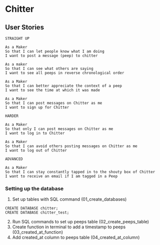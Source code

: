 # Chitter 

## User Stories 

```
STRAIGHT UP

As a Maker
So that I can let people know what I am doing  
I want to post a message (peep) to chitter

As a maker
So that I can see what others are saying  
I want to see all peeps in reverse chronological order

As a Maker
So that I can better appreciate the context of a peep
I want to see the time at which it was made

As a Maker
So that I can post messages on Chitter as me
I want to sign up for Chitter

HARDER

As a Maker
So that only I can post messages on Chitter as me
I want to log in to Chitter

As a Maker
So that I can avoid others posting messages on Chitter as me
I want to log out of Chitter

ADVANCED

As a Maker
So that I can stay constantly tapped in to the shouty box of Chitter
I want to receive an email if I am tagged in a Peep
```

### Setting up the database

1. Set up tables with SQL command (01_create_databases)
```
CREATE DATABASE chitter;
CREATE DATABASE chitter_test;
```

2. Run SQL commands to set up peeps table (02_create_peeps_table)
3. Create function in terminal to add a timestamp to peeps (03_created_at_function)
4. Add created_at column to peeps table (04_created_at_column)